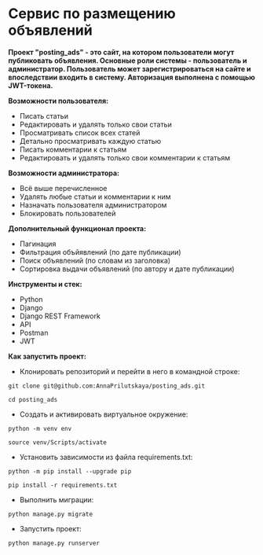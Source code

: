 # Сервис по размещению объявлений

**Проект "posting_ads" - это сайт, на котором пользователи могут публиковать объявления. Основные роли системы - пользователь и администратор. Пользователь может зарегистрироваться на сайте и впоследствии входить в систему. Авторизация выполнена с помощью JWT-токена.**

**Возможности пользователя:**
* Писать статьи
* Редактировать и удалять только свои статьи
* Просматривать список всех статей
* Детально просматривать каждую статью
* Писать комментарии к статьям
* Редактировать и удалять только свои комментарии к статьям

**Возможности администратора:**
* Всё выше перечисленное
* Удалять любые статьи и комментарии к ним
* Назначать пользователя администратором
* Блокировать пользователей

**Дополнительный функционал проекта:**
* Пагинация
* Фильтрация объйявлений (по дате публикации)
* Поиск объявлений (по словам из заголовка)
* Сортировка выдачи объявлений (по автору и дате публикации)

**Инструменты и стек:**
* Python
* Django
* Django REST Framework
* API
* Postman
* JWT

**Как запустить проект:**
* Клонировать репозиторий и перейти в него в командной строке:

```
git clone git@github.com:AnnaPrilutskaya/posting_ads.git
```

```
cd posting_ads
```

* Cоздать и активировать виртуальное окружение:

```
python -m venv env
```

```
source venv/Scripts/activate 
```

* Установить зависимости из файла requirements.txt:

```
python -m pip install --upgrade pip
```

```
pip install -r requirements.txt
```

* Выполнить миграции:

```
python manage.py migrate
```

* Запустить проект:

```
python manage.py runserver
```

